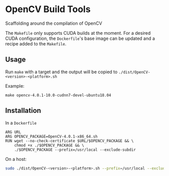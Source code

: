 # OpenCV Build Tools

Scaffolding around the compilation of OpenCV

The `Makefile` only supports CUDA builds at the moment. For a desired CUDA configuration, the `Dockerfile`'s base image can be updated and a recipe added to the `Makefile`.

## Usage

Run `make` with a target and the output will be copied to `./dist/OpenCV-<version>-<platform>.sh`

Example:

`make opencv-4.0.1-10.0-cudnn7-devel-ubuntu18.04`

## Installation

In a `Dockerfile`

```docker
ARG URL
ARG OPENCV_PACKAGE=OpenCV-4.0.1-x86_64.sh
RUN wget --no-check-certificate $URL/$OPENCV_PACKAGE && \
    chmod +x ./$OPENCV_PACKAGE && \
    ./$OPENCV_PACKAGE --prefix=/usr/local --exclude-subdir
```

On a host:

```bash
sudo ./dist/OpenCV-<version>-<platform>.sh --prefix=/usr/local --exclude-subdir
```
